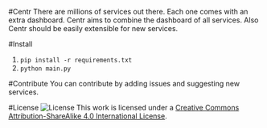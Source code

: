 #Centr
There are millions of services out there. Each one comes with an extra dashboard. Centr aims to combine the dashboard of all services. Also Centr should be easily extensible for new services.

#Install
1. `pip install -r requirements.txt`
2. `python main.py`

#Contribute
You can contribute by adding issues and suggesting new services.

#License
![License](https://i.creativecommons.org/l/by-sa/4.0/88x31.png)
This work is licensed under a [Creative Commons Attribution-ShareAlike 4.0 International License](http://creativecommons.org/licenses/by-sa/4.0/).
